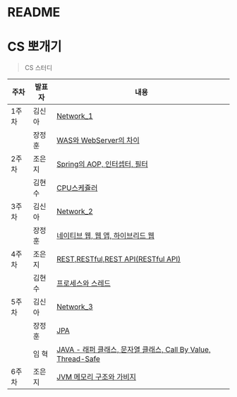 # README

# CS 뽀개기

> CS 스터디

| 주차  | 발표자 | 내용                                                         |
| ----- | ------ | ------------------------------------------------------------ |
| 1주차 | 김신아 | [Network_1](https://github.com/Doppio1101/C4/blob/main/Week1/Network_1.pdf) |
|       | 장정훈 | [WAS와 WebServer의 차이](https://github.com/Doppio1101/C4/blob/main/Week1/Web_Server%EC%99%80_WAS.pdf) |
| 2주차 | 조은지 | [Spring의 AOP, 인터셉터, 필터](https://github.com/Doppio1101/C4/blob/main/Week2/Spring%EC%9D%98%20AOP%2C%20%EC%9D%B8%ED%84%B0%EC%85%89%ED%84%B0%2C%20%ED%95%84%ED%84%B0.pdf) |
|       | 김현수 | [CPU스케쥴러](https://github.com/Doppio1101/C4/blob/main/Week2/CPU%20%EC%8A%A4%EC%BC%80%EC%A4%84%EB%9F%AC.pdf) |
| 3주차 | 김신아 | [Network_2](https://github.com/Doppio1101/C4/blob/main/Week3/Network_2.pdf) |
|       | 장정훈 | [네이티브 웹, 웹 앱, 하이브리드 웹](https://github.com/Doppio1101/C4/blob/main/Week3/%EB%84%A4%EC%9D%B4%ED%8B%B0%EB%B8%8C%20%EC%9B%B9%20%ED%95%98%EC%9D%B4%EB%B8%8C%EB%A6%AC%EB%93%9C%20%EC%95%B1.pdf) |
| 4주차 | 조은지 | [REST,RESTful,REST API(RESTful API)](<https://github.com/Doppio1101/C4/blob/main/Week4/REST%2CRESTful%2CREST%20API(RESTful%20API).pdf>) |
|       | 김현수 | [프로세스와 스레드](https://github.com/Doppio1101/C4/blob/main/Week4/%ED%94%84%EB%A1%9C%EC%84%B8%EC%8A%A4%EC%99%80%20%EC%8A%A4%EB%A0%88%EB%93%9C.pdf) |
| 5주차 | 김신아 | [Network_3](https://github.com/Doppio1101/C4/blob/1073d1c7b7abb040f2ce0329293f053971e4ddad/Week5/Network_3.pdf) |
|       | 장정훈 | [JPA](https://github.com/Doppio1101/C4/blob/main/Week5/JPA.pdf) |
|       | 임 혁  | [JAVA - 래퍼 클래스, 문자열 클래스, Call By Value, Thread-Safe](<./Week5/JAVA(Wrapper,String,CallBy,Thread-safe).pdf>) |
| 6주차 | 조은지 | [JVM 메모리 구조와 가비지 ](https://github.com/Doppio1101/C4/blob/main/Week6/JVM%20%EB%A9%94%EB%AA%A8%EB%A6%AC%20%EA%B5%AC%EC%A1%B0%EC%99%80%20%EA%B0%80%EB%B9%84%EC%A7%80%20%EC%BB%AC%EB%A0%89%ED%84%B0.pdf) |

